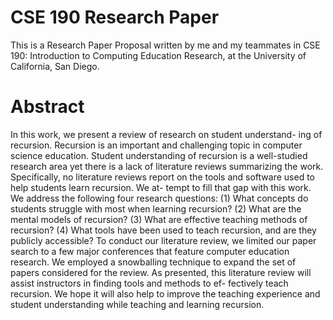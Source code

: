 # CSE 190 Research Paper
This is a Research Paper Proposal written by me and my teammates in CSE 190: Introduction to Computing Education Research, at the University of California, San Diego. 

# Abstract
In this work, we present a review of research on student understand- ing of recursion. Recursion is an important and challenging topic in computer science education. Student understanding of recursion is a well-studied research area yet there is a lack of literature reviews summarizing the work. Specifically, no literature reviews report on the tools and software used to help students learn recursion. We at- tempt to fill that gap with this work. We address the following four research questions: (1) What concepts do students struggle with most when learning recursion? (2) What are the mental models of recursion? (3) What are effective teaching methods of recursion? (4) What tools have been used to teach recursion, and are they publicly accessible? To conduct our literature review, we limited our paper search to a few major conferences that feature computer education research. We employed a snowballing technique to expand the set of papers considered for the review. As presented, this literature review will assist instructors in finding tools and methods to ef- fectively teach recursion. We hope it will also help to improve the teaching experience and student understanding while teaching and learning recursion.

